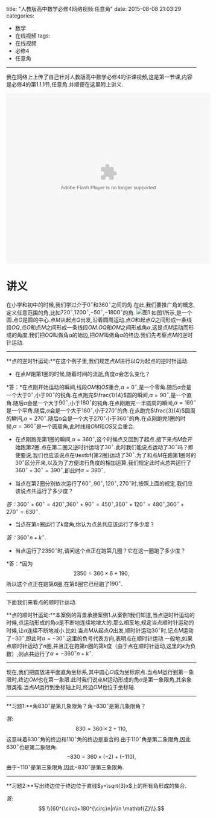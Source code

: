 title: "人教版高中数学必修4网络视频:任意角"
date: 2015-08-08 21:03:29
categories:
- 数学
- 在线视频
tags:
- 在线视频
- 必修4
- 任意角

---
我在网络上上传了自己针对人教版高中数学必修4的讲课视频,这是第一节课,内容是必修4的第1.1.1节,任意角.并顺便在这里附上讲义.

<object width="541" height="450"><param name="allowFullScreen" value="true"><param name="flashVars" value="id=23250921 " /><param name="movie" value="http://i7.imgs.letv.com/player/swfPlayer.swf?autoplay=0" /><embed src="http://i7.imgs.letv.com/player/swfPlayer.swf?autoplay=0" flashVars="id=23250921" width="541" height="450" allowFullScreen="true" type="application/x-shockwave-flash" ></embed></object>

# 讲义
在小学和初中的时候,我们学过介于$0^{\circ}$和$360^{\circ}$之间的角.在此,我们要推广角的概念,定义任意范围的角,比如$720^{\circ}$,$1200^{\circ}$,$-50^{\circ}$,$-1800^{\circ}$的角.
![图1](/img/人教版高中数学必修4网络视频-任意角-1.png)
如图1所示,是一个圆.点$O$是圆的中心.点$M$从起点$Q$出发,沿着圆周运动.点$O$和起点$Q$之间形成一条线段$OQ$,点$O$和点$M$之间形成一条线段$OM$.$OQ$和$OM$之间形成角$\alpha$,这是点$M$运动而形成的角度.我们把$OQ$叫做角$\alpha$的始边,把$OM$叫做角$\alpha$的终边.我们先考察点$M$的逆时针运动.

------
**点的逆时针运动:**在这个例子里,我们规定点$M$进行以$Q$为起点的逆时针运动.

+ 在点$M$跑第$1$圈的时候,随着时间的流逝,角度$\alpha$会怎么变化？

*答：*在点刚开始运动的瞬间,线段$OM$和$OS$重合,$\alpha=0^{\circ}$,是一个零角.随后$\alpha$会是一个大于$0^{\circ}$,小于$90^{\circ}$的锐角.在点跑完$\frac{1}{4}$圆的瞬间,$\alpha=90^{\circ}$,是一个直角.随后$\alpha$会是一个大于$90^{\circ}$,小于$180^{\circ}$的钝角.在点刚跑完一半圆周的瞬间,$\alpha=180^{\circ}$是一个平角.随后,$\alpha$会是一个大于$180^{\circ}$,小于$270^{\circ}$的角.在点跑完$\frac{3}{4}$圆周的瞬间,$\alpha=270^{\circ}$.随后$\alpha$会是一个大于$270^{\circ}$小于$360^{\circ}$的角.在点刚跑完$1$圈的时候,$\alpha=360^{\circ}$是一个圆周角,此时线段$OM$和$OS$又会重合.

+ 在点刚跑完第$1$圈的瞬间,$\alpha=360^{\circ}$,这个时候点又回到了起点.接下来点$M$会开始跑第$2$圈.点在第二圈又逆时针运动了$30^{\circ}$.此时我们能说点运动了$30^{\circ}$吗？即使要说,我们也应该说点在\textbf{第2圈}运动了$30^{\circ}$.为了和点$M$在跑第$1$圈时的$30^{\circ}$区分开来,以及为了方便进行角度的相加运算,我们规定此时点总共运行了$360^{\circ}+30^{\circ}=390^{\circ}$.即此时$\alpha=390^{\circ}$.

+ 当点在第$2$圈分别依次运行了$60^{\circ},90^{\circ},120^{\circ},270^{\circ}$时,按照上面的规定,我们应该说点共运行了多少度？

*答：*$360^{\circ}+60^{\circ}=420^{\circ}$,$360^{\circ}+90^{\circ}=450^{\circ}$,$360^{\circ}+120^{\circ}=480^{\circ}$,$360^{\circ}+270^{\circ}=630^{\circ}$.

+ 当点在第$n$圈运行了$k$度角,你认为点总共应该运行了多少度？

*答：*$360^{\circ}n+k^{\circ}$.

+ 当点运行了$2350^{\circ}$时,请问这个点正在跑第几圈？它在这一圈跑了多少度？

*答：*因为$$2350=360\times 6+190,$$所以这个点正在跑第$6$圈,在第$6$圈它已经跑了$190^{\circ}$.

------

下面我们来看点的顺时针运动.

**点的顺时针运动:**本案例的背景承接案例$1$.从案例$1$我们知道,当点逆时针运动的时候,点运动形成的角$\alpha$是不断地连续地增大的.那么相反地,规定当点顺时针运动的时候,让$\alpha$连续不断地减小.比如,当点$M$从起点$Q$出发,顺时针运动$30^{\circ}$时,记点$M$运动了$-30^{\circ}$,即此时$\alpha=-30^{\circ}$.这里的负号代表方向,表明点在顺时针运动.一般地,如果点顺时针运动了$n$圈,并且正在跑第$n$圈的第$k$度（由于点在顺时针运动,这里的$k$为负数）,则点共运行了$\alpha=-360^{\circ}n+k^{\circ}$.

----
现在,我们把圆放进平面直角坐标系,其中圆心$O$成为坐标原点.当点$M$运行到第一象限时,终边$OM$也在第一象限.此时我们说点$M$运动形成的角$\alpha$是第一象限角,其余象限类推.当点$M$运行到坐标轴上时,终边$OM$也位于坐标轴.

-----
**习题1:**角$830^{\circ}$是第几象限角？角$-830^{\circ}$是第几象限角？

*答:*$$830=360\times 2+110,$$这意味着$830^{\circ}$角的终边和$110^{\circ}$角的终边是重合的.由于$110^{\circ}$角是第二象限角,因此$830^{\circ}$也是第二象限角.$$-830=360\times (-2)+(-110),$$由于$-110^{\circ}$是第三象限角,因此$-830^{\circ}$是第三象限角.

------
**习题2:**写出终边位于终边位于直线$y=\sqrt{3}x$上的所有角形成的集合.

*答:* $$ \\{60^{\circ}+180^{\circ}n|n\in \mathbf{Z}\\}.$$

